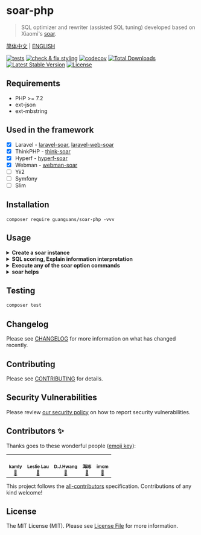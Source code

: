 # soar-php

> SQL optimizer and rewriter (assisted SQL tuning) developed based on Xiaomi's [soar](https://github.com/XiaoMi/soar).

[简体中文](README.md) | [ENGLISH](README-EN.md)

[![tests](https://github.com/guanguans/soar-php/actions/workflows/tests.yml/badge.svg)](https://github.com/guanguans/soar-php/actions/workflows/tests.yml)
[![check & fix styling](https://github.com/guanguans/soar-php/actions/workflows/php-cs-fixer.yml/badge.svg)](https://github.com/guanguans/soar-php/actions/workflows/php-cs-fixer.yml)
[![codecov](https://codecov.io/gh/guanguans/soar-php/branch/master/graph/badge.svg)](https://codecov.io/gh/guanguans/soar-php)
[![Total Downloads](https://poser.pugx.org/guanguans/soar-php/downloads)](https://packagist.org/packages/guanguans/soar-php)
[![Latest Stable Version](https://poser.pugx.org/guanguans/soar-php/v/stable)](https://packagist.org/packages/guanguans/soar-php)
[![License](https://poser.pugx.org/guanguans/soar-php/license)](https://packagist.org/packages/guanguans/soar-php)

## Requirements

* PHP >= 7.2
* ext-json
* ext-mbstring

## Used in the framework

- [x] Laravel - [laravel-soar](https://github.com/guanguans/laravel-soar), [laravel-web-soar](https://github.com/huangdijia/laravel-web-soar)
- [x] ThinkPHP - [think-soar](https://github.com/guanguans/think-soar)
- [x] Hyperf - [hyperf-soar](https://github.com/wilbur-oo/hyperf-soar)
- [x] Webman - [webman-soar](https://github.com/Tinywan/webman-soar)
- [ ] Yii2
- [ ] Symfony
- [ ] Slim

## Installation

```shell
composer require guanguans/soar-php -vvv
```

## Usage

<details>
<summary><b>Create a soar instance</b></summary>

```php
<?php

require __DIR__.'/vendor/autoload.php';

use Guanguans\SoarPHP\Soar;

$soar = Soar::create();

/**
 * 配置选项(可选)参考 @see soar.config.example.php
 */
$soar->setSoarPath('自定义的 soar 路径')
    ->setOptions([
        // 测试环境配置
        '-test-dsn'    => [
            'host'     => '127.0.0.1',
            'port'     => '3306',
            'dbname'   => 'database',
            'username' => 'root',
            'password' => '123456',
            'disable'  => false,
        ],
        // 日志输出文件
        '-log-output'  => __DIR__.'/logs/soar.log',
        // 报告输出格式: [markdown, html, json, ...]
        '-report-type' => 'html',
    ]);
```
</details>

<details>
<summary><b>SQL scoring, Explain information interpretation</b></summary>

```php
$sql = <<<sql
SELECT*FROM admin_users JOIN admin_role_users ON admin_users.id=admin_role_users.user_id JOIN admin_roles ON admin_roles.id=admin_role_users.role_id;
SELECT \ tDATE_FORMAT (t.last_update,'%Y-%m-%d'),\ tCOUNT (DISTINCT (t.city)) \ tFROM city t WHERE t.last_update> '2018-10-22 00:00:00' \ tAND t.city LIKE '%Chrome%' \ tAND t.city='eip' GROUP BY DATE_FORMAT(t.last_update,'%Y-%m-%d') ORDER BY DATE_FORMAT(t.last_update,'%Y-%m-%d'); 
SELECT maxId,minId FROM (SELECT max(film_id) maxId,min(film_id) minId FROM film WHERE last_update> '2016-03-27 02:01:01') AS d; 
DELETE city FROM city LEFT JOIN country ON city.country_id=country.country_id WHERE country.country IS NULL; 
UPDATE city INNER JOIN country USING (country_id) SET city.city='Abha',city.last_update='2006-02-15 04:45:25',country.country='Afghanistan' WHERE city.city_id=10; 
REPLACE INTO city (country_id) SELECT country_id FROM country;
ALTER TABLE inventory ADD INDEX `idx_store_film` (`store_id`,`film_id`),ADD INDEX `idx_store_film` (`store_id`,`film_id`),ADD INDEX `idx_store_film` (`store_id`,`film_id`); 
CREATE TABLE hello.t (id INT UNSIGNED);
sql;

$soar->scores($sql);
$soar->htmlScores($sql);
$soar->markdownScores($sql);
$soar->arrayScores($sql);
$soar->jsonScores($sql);
```

```php
array:8 [
  0 => array:8 [
    "ID" => "369F669A622BA5D2"
    "Fingerprint" => "select*from admin_users join admin_role_users on admin_users.id=admin_role_users.user_id join admin_roles on admin_roles.id=admin_role_users.role_id"
    "Scores" => 90
    "Sample" => "SELECT*FROM admin_users JOIN admin_role_users ON admin_users.id=admin_role_users.user_id JOIN admin_roles ON admin_roles.id=admin_role_users.role_id"
    "Explain" => array:1 [
      0 => array:6 [
        "Item" => "EXP.000"
        "Severity" => "L0"
        "Summary" => "Explain信息"
        "Content" => """
          | id | select\_type | table | partitions | type | possible_keys | key | key\_len | ref | rows | filtered | scalability | Extra |\n
          |---|---|---|---|---|---|---|---|---|---|---|---|---|\n
          | 1  | SIMPLE | *admin\_users* | NULL | ALL | PRIMARY | NULL | NULL | NULL | 1 | ☠️ **100.00%** | ☠️ **O(n)** | NULL |\n
          | 1  | SIMPLE | *admin\_role\_users* | NULL | ALL | admin\_role\_users\_role\_id\_user\_id\_unique | NULL | NULL | NULL | 1 | ☠️ **100.00%** | ☠️ **O(n)** | Using where; Using join buffer (Block Nested Loop) |\n
          | 1  | SIMPLE | *admin\_roles* | NULL | eq\_ref | PRIMARY | PRIMARY | 8 | laravel.admin\_role\_users.role\_id | 1 | ☠️ **100.00%** | O(log n) | Using where |\n
          \n
          """
        "Case" => """
          ### Explain信息解读\n
          \n
          #### SelectType信息解读\n
          \n
          * **SIMPLE**: 简单SELECT(不使用UNION或子查询等).\n
          \n
          #### Type信息解读\n
          \n
          * **eq_ref**: 除const类型外最好的可能实现的连接类型. 它用在一个索引的所有部分被连接使用并且索引是UNIQUE或PRIMARY KEY, 对于每个索引键, 表中只有一条记录与之匹配. 例: 'SELECT * FROM RefTbl, tbl WHERE RefTbl.col=tbl.col;'.\n
          \n
          * ☠️ **ALL**: 最坏的情况, 从头到尾全表扫描.\n
          \n
          #### Extra信息解读\n
          \n
          * **Using join buffer**: 从已有连接中找被读入缓存的数据, 并且通过缓存来完成与当前表的连接.\n
          \n
          * **Using where**: WHERE条件用于筛选出与下一个表匹配的数据然后返回给客户端. 除非故意做的全表扫描, 否则连接类型是ALL或者是index, 且在Extra列的值中没有Using Where, 则该查询可能是有问题的.\n
          """
        "Position" => 0
      ]
    ]
    "HeuristicRules" => null
    "IndexRules" => array:1 [
      0 => array:6 [
        "Item" => "IDX.001"
        "Severity" => "L2"
        "Summary" => "为laravel库的admin_role_users表添加索引"
        "Content" => "为列user_id添加索引; 由于未开启数据采样，各列在索引中的顺序需要自行调整。"
        "Case" => "ALTER TABLE `laravel`.`admin_role_users` add index `idx_user_id` (`user_id`) ;\n"
        "Position" => 0
      ]
    ]
    "Tables" => array:3 [
      0 => "`laravel`.`admin_role_users`"
      1 => "`laravel`.`admin_roles`"
      2 => "`laravel`.`admin_users`"
    ]
  ]
  1 => array:8 [
    "ID" => "0C5DCE6FC98AAD74"
    "Fingerprint" => "select \ tdate_format (t.last_update,?),\ tcount (distinct (t.city)) \ tfrom city t where t.last_update> ? \ tand t.city like ? \ tand t.city=? group by date_format(t.last_update,?) order by date_format(t.last_update,?)"
    "Scores" => 0
    "Sample" => "SELECT \ tDATE_FORMAT (t.last_update,'%Y-%m-%d'),\ tCOUNT (DISTINCT (t.city)) \ tFROM city t WHERE t.last_update> '2018-10-22 00:00:00' \ tAND t.city LIKE '%Chrome%' \ tAND t.city='eip' GROUP BY DATE_FORMAT(t.last_update,'%Y-%m-%d') ORDER BY DATE_FORMAT(t.last_update,'%Y-%m-%d')"
    "Explain" => null
    "HeuristicRules" => array:2 [
      0 => array:6 [
        "Item" => "ALI.001"
        "Severity" => "L0"
        "Summary" => "建议使用 AS 关键字显示声明一个别名"
        "Content" => "在列或表别名(如"tbl AS alias")中, 明确使用 AS 关键字比隐含别名(如"tbl alias")更易懂。"
        "Case" => "select name from tbl t1 where id < 1000"
        "Position" => 0
      ]
      1 => array:6 [
        "Item" => "ERR.000"
        "Severity" => "L8"
        "Summary" => "No available MySQL environment, build-in sql parse failed: line 1 column 8 near "\ tDATE_FORMAT (t.last_update,'%Y-%m-%d'),\ tCOUNT (DISTINCT (t.city)) \ tFROM city t WHERE t.last_update> '2018-10-22 00:00:00' \ tAND t.city LIKE '%Chrome%' \ tAND t.city='eip' GROUP BY DATE_FORMAT(t.last_update,'%Y-%m-%d') ORDER BY DATE_FORMAT(t.last_update,'%Y-%m-%d')" "
        "Content" => "line 1 column 8 near "\ tDATE_FORMAT (t.last_update,'%Y-%m-%d'),\ tCOUNT (DISTINCT (t.city)) \ tFROM city t WHERE t.last_update> '2018-10-22 00:00:00' \ tAND t.city LIKE '%Chrome%' \ tAND t.city='eip' GROUP BY DATE_FORMAT(t.last_update,'%Y-%m-%d') ORDER BY DATE_FORMAT(t.last_update,'%Y-%m-%d')" "
        "Case" => ""
        "Position" => 0
      ]
    ]
    "IndexRules" => null
    "Tables" => null
  ]
  2 => array:8 [
    "ID" => "9E65CFF6D5AE1F36"
    "Fingerprint" => "select maxid,minid from (select max(film_id) maxid,min(film_id) minid from film where last_update> ?) as d"
    "Scores" => 50
    "Sample" => "SELECT maxId,minId FROM (SELECT max(film_id) maxId,min(film_id) minId FROM film WHERE last_update> '2016-03-27 02:01:01') AS d"
    "Explain" => null
    "HeuristicRules" => array:3 [
      0 => array:6 [
        "Item" => "CLA.001"
        "Severity" => "L4"
        "Summary" => "最外层 SELECT 未指定 WHERE 条件"
        "Content" => "SELECT 语句没有 WHERE 子句，可能检查比预期更多的行(全表扫描)。对于 SELECT COUNT(*) 类型的请求如果不要求精度，建议使用 SHOW TABLE STATUS 或 EXPLAIN 替代。"
        "Case" => "select id from tbl"
        "Position" => 0
      ]
      1 => array:6 [
        "Item" => "SUB.001"
        "Severity" => "L4"
        "Summary" => "MySQL 对子查询的优化效果不佳"
        "Content" => "MySQL 将外部查询中的每一行作为依赖子查询执行子查询。 这是导致严重性能问题的常见原因。这可能会在 MySQL 5.6 版本中得到改善, 但对于5.1及更早版本, 建议将该类查询分别重写为 JOIN 或 LEFT OUTER JOIN。"
        "Case" => "select col1,col2,col3 from table1 where col2 in(select col from table2)"
        "Position" => 0
      ]
      2 => array:6 [
        "Item" => "SUB.006"
        "Severity" => "L2"
        "Summary" => "不建议在子查询中使用函数"
        "Content" => "MySQL将外部查询中的每一行作为依赖子查询执行子查询，如果在子查询中使用函数，即使是semi-join也很难进行高效的查询。可以将子查询重写为OUTER JOIN语句并用连接条件对数据进行过滤。"
        "Case" => "SELECT * FROM staff WHERE name IN (SELECT max(NAME) FROM customer)"
        "Position" => 0
      ]
    ]
    "IndexRules" => null
    "Tables" => array:1 [
      0 => "`laravel`.`film`"
    ]
  ]
  3 => array:8 [
    "ID" => "E759EFCE5B432198"
    "Fingerprint" => "delete city from city left join country on city.country_id=country.country_id where country.country is null"
    "Scores" => 80
    "Sample" => "DELETE city FROM city LEFT JOIN country ON city.country_id=country.country_id WHERE country.country IS NULL"
    "Explain" => null
    "HeuristicRules" => array:2 [
      0 => array:6 [
        "Item" => "JOI.007"
        "Severity" => "L4"
        "Summary" => "不建议使用联表删除或更新"
        "Content" => "当需要同时删除或更新多张表时建议使用简单语句，一条 SQL 只删除或更新一张表，尽量不要将多张表的操作在同一条语句。"
        "Case" => "UPDATE users u LEFT JOIN hobby h ON u.id = h.uid SET u.name = 'pianoboy' WHERE h.hobby = 'piano';"
        "Position" => 0
      ]
      1 => array:6 [
        "Item" => "SEC.003"
        "Severity" => "L0"
        "Summary" => "使用DELETE/DROP/TRUNCATE等操作时注意备份"
        "Content" => "在执行高危操作之前对数据进行备份是十分有必要的。"
        "Case" => "delete from table where col = 'condition'"
        "Position" => 0
      ]
    ]
    "IndexRules" => null
    "Tables" => array:2 [
      0 => "`laravel`.`city`"
      1 => "`laravel`.`country`"
    ]
  ]
  4 => array:8 [
    "ID" => "1E6CB161B39B3F38"
    "Fingerprint" => "update city inner join country using (country_id) set city.city=?,city.last_update=?,country.country=? where city.city_id=?"
    "Scores" => 80
    "Sample" => "UPDATE city INNER JOIN country USING (country_id) SET city.city='Abha',city.last_update='2006-02-15 04:45:25',country.country='Afghanistan' WHERE city.city_id=10"
    "Explain" => null
    "HeuristicRules" => array:1 [
      0 => array:6 [
        "Item" => "JOI.007"
        "Severity" => "L4"
        "Summary" => "不建议使用联表删除或更新"
        "Content" => "当需要同时删除或更新多张表时建议使用简单语句，一条 SQL 只删除或更新一张表，尽量不要将多张表的操作在同一条语句。"
        "Case" => "UPDATE users u LEFT JOIN hobby h ON u.id = h.uid SET u.name = 'pianoboy' WHERE h.hobby = 'piano';"
        "Position" => 0
      ]
    ]
    "IndexRules" => null
    "Tables" => array:2 [
      0 => "`laravel`.`city`"
      1 => "`laravel`.`country`"
    ]
  ]
  5 => array:8 [
    "ID" => "E3DDA1A929236E72"
    "Fingerprint" => "replace into city (country_id) select country_id from country"
    "Scores" => 65
    "Sample" => "REPLACE INTO city (country_id) SELECT country_id FROM country"
    "Explain" => null
    "HeuristicRules" => array:2 [
      0 => array:6 [
        "Item" => "CLA.001"
        "Severity" => "L4"
        "Summary" => "最外层 SELECT 未指定 WHERE 条件"
        "Content" => "SELECT 语句没有 WHERE 子句，可能检查比预期更多的行(全表扫描)。对于 SELECT COUNT(*) 类型的请求如果不要求精度，建议使用 SHOW TABLE STATUS 或 EXPLAIN 替代。"
        "Case" => "select id from tbl"
        "Position" => 0
      ]
      1 => array:6 [
        "Item" => "LCK.001"
        "Severity" => "L3"
        "Summary" => "INSERT INTO xx SELECT 加锁粒度较大请谨慎"
        "Content" => "INSERT INTO xx SELECT 加锁粒度较大请谨慎"
        "Case" => "INSERT INTO tbl SELECT * FROM tbl2;"
        "Position" => 0
      ]
    ]
    "IndexRules" => null
    "Tables" => array:2 [
      0 => "`laravel`.`city`"
      1 => "`laravel`.`country`"
    ]
  ]
  6 => array:8 [
    "ID" => "9BB74D074BA0727C"
    "Fingerprint" => "alter table inventory add index `idx_store_film` (`store_id`,`film_id`),add index `idx_store_film` (`store_id`,`film_id`),add index `idx_store_film` (`store_id`,`film_id`)"
    "Scores" => 100
    "Sample" => "ALTER TABLE inventory ADD INDEX `idx_store_film` (`store_id`,`film_id`),ADD INDEX `idx_store_film` (`store_id`,`film_id`),ADD INDEX `idx_store_film` (`store_id`,`film_id`)"
    "Explain" => null
    "HeuristicRules" => array:1 [
      0 => array:6 [
        "Item" => "KEY.004"
        "Severity" => "L0"
        "Summary" => "提醒：请将索引属性顺序与查询对齐"
        "Content" => "如果为列创建复合索引，请确保查询属性与索引属性的顺序相同，以便DBMS在处理查询时使用索引。如果查询和索引属性订单没有对齐，那么DBMS可能无法在查询处理期间使用索引。"
        "Case" => "create index idx1 on tbl (last_name,first_name)"
        "Position" => 0
      ]
    ]
    "IndexRules" => null
    "Tables" => array:1 [
      0 => "`laravel`.`inventory`"
    ]
  ]
  7 => array:8 [
    "ID" => "C11ECE7AE5F80CE5"
    "Fingerprint" => "create table hello.t (id int unsigned)"
    "Scores" => 45
    "Sample" => "CREATE TABLE hello.t (id INT UNSIGNED)"
    "Explain" => null
    "HeuristicRules" => array:5 [
      0 => array:6 [
        "Item" => "CLA.011"
        "Severity" => "L1"
        "Summary" => "建议为表添加注释"
        "Content" => "为表添加注释能够使得表的意义更明确，从而为日后的维护带来极大的便利。"
        "Case" => "CREATE TABLE `test1` (`ID` bigint(20) NOT NULL AUTO_INCREMENT,`c1` varchar(128) DEFAULT NULL,PRIMARY KEY (`ID`)) ENGINE=InnoDB DEFAULT CHARSET=utf8"
        "Position" => 0
      ]
      1 => array:6 [
        "Item" => "COL.004"
        "Severity" => "L1"
        "Summary" => "请为列添加默认值"
        "Content" => "请为列添加默认值，如果是 ALTER 操作，请不要忘记将原字段的默认值写上。字段无默认值，当表较大时无法在线变更表结构。"
        "Case" => "CREATE TABLE tbl (col int) ENGINE=InnoDB;"
        "Position" => 0
      ]
      2 => array:6 [
        "Item" => "COL.005"
        "Severity" => "L1"
        "Summary" => "列未添加注释"
        "Content" => "建议对表中每个列添加注释，来明确每个列在表中的含义及作用。"
        "Case" => "CREATE TABLE tbl (col int) ENGINE=InnoDB;"
        "Position" => 0
      ]
      3 => array:6 [
        "Item" => "KEY.007"
        "Severity" => "L4"
        "Summary" => "未指定主键或主键非 int 或 bigint"
        "Content" => "未指定主键或主键非 int 或 bigint，建议将主键设置为 int unsigned 或 bigint unsigned。"
        "Case" => "CREATE TABLE tbl (a int);"
        "Position" => 0
      ]
      4 => array:6 [
        "Item" => "TBL.002"
        "Severity" => "L4"
        "Summary" => "请为表选择合适的存储引擎"
        "Content" => "建表或修改表的存储引擎时建议使用推荐的存储引擎，如：innodb"
        "Case" => "create table test(`id` int(11) NOT NULL AUTO_INCREMENT)"
        "Position" => 0
      ]
    ]
    "IndexRules" => null
    "Tables" => array:1 [
      0 => "`hello`.`t`"
    ]
  ]
]
```

![](docs/scores.png)
</details>

<details>
<summary><b>Execute any of the soar option commands</b></summary>

```php
$soar->setVersion(true)->run();
$soar->run('-version');
```
</details>

<details>
<summary><b>soar helps</b></summary>

```php
$soar->help()
```

```plain
Usage of /Users/yaozm/Documents/develop/soar-php/bin/soar.darwin-amd64:
  -allow-charsets string
    	AllowCharsets (default "utf8,utf8mb4")
  -allow-collates string
    	AllowCollates
  -allow-drop-index
    	AllowDropIndex, 允许输出删除重复索引的建议
  -allow-engines string
    	AllowEngines (default "innodb")
  -allow-online-as-test
    	AllowOnlineAsTest, 允许线上环境也可以当作测试环境
  -blacklist string
    	指定 blacklist 配置文件的位置，文件中的 SQL 不会被评审。一行一条SQL，可以是指纹，也可以是正则
  -check-config
    	Check configs
  -cleanup-test-database
    	单次运行清理历史1小时前残余的测试库。
  -column-not-allow-type string
    	ColumnNotAllowType (default "boolean")
  -config string
    	Config file path
  -delimiter string
    	Delimiter, SQL分隔符 (default ";")
  -drop-test-temporary
    	DropTestTemporary, 是否清理测试环境产生的临时库表 (default true)
  -dry-run
    	是否在预演环境执行 (default true)
  -explain
    	Explain, 是否开启Explain执行计划分析 (default true)
  -explain-format string
    	ExplainFormat [json, traditional] (default "traditional")
  -explain-max-filtered float
    	ExplainMaxFiltered, filtered大于该配置给出警告 (default 100)
  -explain-max-keys int
    	ExplainMaxKeyLength, 最大key_len (default 3)
  -explain-max-rows int
    	ExplainMaxRows, 最大扫描行数警告 (default 10000)
  -explain-min-keys int
    	ExplainMinPossibleKeys, 最小possible_keys警告
  -explain-sql-report-type string
    	ExplainSQLReportType [pretty, sample, fingerprint] (default "pretty")
  -explain-type string
    	ExplainType [extended, partitions, traditional] (default "extended")
  -explain-warn-access-type string
    	ExplainWarnAccessType, 哪些access type不建议使用 (default "ALL")
  -explain-warn-extra string
    	ExplainWarnExtra, 哪些extra信息会给警告 (default "Using temporary,Using filesort")
  -explain-warn-scalability string
    	ExplainWarnScalability, 复杂度警告名单, 支持O(n),O(log n),O(1),O(?) (default "O(n)")
  -explain-warn-select-type string
    	ExplainWarnSelectType, 哪些select_type不建议使用
  -ignore-rules string
    	IgnoreRules, 忽略的优化建议规则 (default "COL.011")
  -index-prefix string
    	IdxPrefix (default "idx_")
  -list-heuristic-rules
    	ListHeuristicRules, 打印支持的评审规则列表
  -list-report-types
    	ListReportTypes, 打印支持的报告输出类型
  -list-rewrite-rules
    	ListRewriteRules, 打印支持的重写规则列表
  -list-test-sqls
    	ListTestSqls, 打印测试case用于测试
  -log-level int
    	LogLevel, 日志级别, [0:Emergency, 1:Alert, 2:Critical, 3:Error, 4:Warning, 5:Notice, 6:Informational, 7:Debug] (default 3)
  -log-output string
    	LogOutput, 日志输出位置 (default "soar.log")
  -log_err_stacks
    	log stack traces for errors
  -log_rotate_max_size uint
    	size in bytes at which logs are rotated (glog.MaxSize) (default 1887436800)
  -markdown-extensions int
    	MarkdownExtensions, markdown 转 html支持的扩展包, 参考blackfriday (default 94)
  -markdown-html-flags int
    	MarkdownHTMLFlags, markdown 转 html 支持的 flag, 参考blackfriday
  -max-column-count int
    	MaxColCount, 单表允许的最大列数 (default 40)
  -max-distinct-count int
    	MaxDistinctCount, 单条 SQL 中 Distinct 的最大数量 (default 5)
  -max-group-by-cols-count int
    	MaxGroupByColsCount, 单条 SQL 中 GroupBy 包含列的最大数量 (default 5)
  -max-in-count int
    	MaxInCount, IN()最大数量 (default 10)
  -max-index-bytes int
    	MaxIdxBytes, 索引总长度限制 (default 3072)
  -max-index-bytes-percolumn int
    	MaxIdxBytesPerColumn, 索引中单列最大字节数 (default 767)
  -max-index-cols-count int
    	MaxIdxColsCount, 复合索引中包含列的最大数量 (default 5)
  -max-index-count int
    	MaxIdxCount, 单表最大索引个数 (default 10)
  -max-join-table-count int
    	MaxJoinTableCount, 单条 SQL 中 JOIN 表的最大数量 (default 5)
  -max-pretty-sql-length int
    	MaxPrettySQLLength, 超出该长度的SQL会转换成指纹输出 (default 1024)
  -max-query-cost int
    	MaxQueryCost, last_query_cost 超过该值时将给予警告 (default 9999)
  -max-subquery-depth int
    	MaxSubqueryDepth (default 5)
  -max-text-cols-count int
    	MaxTextColsCount, 表中含有的 text/blob 列的最大数量 (default 2)
  -max-total-rows uint
    	MaxTotalRows, 计算散粒度时，当数据行数大于MaxTotalRows即开启数据库保护模式，不计算散粒度 (default 9999999)
  -max-value-count int
    	MaxValueCount, INSERT/REPLACE 单次批量写入允许的行数 (default 100)
  -max-varchar-length int
    	MaxVarcharLength (default 1024)
  -min-cardinality float
    	MinCardinality，索引列散粒度最低阈值，散粒度低于该值的列不添加索引，建议范围0.0 ~ 100.0
  -online-dsn string
    	OnlineDSN, 线上环境数据库配置, username:********@tcp(ip:port)/schema (default "tcp/information_schema?timeout=3s&charset=utf8")
  -only-syntax-check
    	OnlySyntaxCheck, 只做语法检查不输出优化建议
  -print-config
    	Print configs
  -profiling
    	Profiling, 开启数据采样的情况下在测试环境执行Profile
  -query string
    	待评审的 SQL 或 SQL 文件，如 SQL 中包含特殊字符建议使用文件名。
  -report-css string
    	ReportCSS, 当 ReportType 为 html 格式时使用的 css 风格，如不指定会提供一个默认风格。CSS可以是本地文件，也可以是一个URL
  -report-javascript string
    	ReportJavascript, 当 ReportType 为 html 格式时使用的javascript脚本，如不指定默认会加载SQL pretty 使用的 javascript。像CSS一样可以是本地文件，也可以是一个URL
  -report-title string
    	ReportTitle, 当 ReportType 为 html 格式时，HTML 的 title (default "SQL优化分析报告")
  -report-type string
    	ReportType, 优化建议输出格式，目前支持: json, text, markdown, html等 (default "markdown")
  -rewrite-rules string
    	RewriteRules, 生效的重写规则 (default "delimiter,orderbynull,groupbyconst,dmlorderby,having,star2columns,insertcolumns,distinctstar")
  -sampling
    	Sampling, 数据采样开关
  -sampling-condition string
    	SamplingCondition, 数据采样条件，如： WHERE xxx LIMIT xxx
  -sampling-statistic-target int
    	SamplingStatisticTarget, 数据采样因子，对应 PostgreSQL 的 default_statistics_target (default 100)
  -show-last-query-cost
    	ShowLastQueryCost
  -show-warnings
    	ShowWarnings
  -spaghetti-query-length int
    	SpaghettiQueryLength, SQL最大长度警告，超过该长度会给警告 (default 2048)
  -test-dsn string
    	TestDSN, 测试环境数据库配置, username:********@tcp(ip:port)/schema (default "tcp/information_schema?timeout=3s&charset=utf8")
  -trace
    	Trace, 开启数据采样的情况下在测试环境执行Trace
  -unique-key-prefix string
    	UkPrefix (default "uk_")
  -verbose
    	Verbose
  -version
    	Print version info
```
</details>

## Testing

```bash
composer test
```

## Changelog

Please see [CHANGELOG](CHANGELOG.md) for more information on what has changed recently.

## Contributing

Please see [CONTRIBUTING](.github/CONTRIBUTING.md) for details.

## Security Vulnerabilities

Please review [our security policy](../../security/policy) on how to report security vulnerabilities.

## Contributors ✨

Thanks goes to these wonderful people ([emoji key](https://allcontributors.org/docs/en/emoji-key)):

<!-- ALL-CONTRIBUTORS-LIST:START - Do not remove or modify this section -->
<!-- prettier-ignore-start -->
<!-- markdownlint-disable -->
<table>
  <tr>
    <td align="center"><a href="http://blog.charmingkamly.cn"><img src="https://avatars2.githubusercontent.com/u/15706085?v=4?s=100" width="100px;" alt=""/><br /><sub><b>kamly</b></sub></a><br /><a href="https://github.com/guanguans/soar-php/issues?q=author%3Akamly" title="Bug reports">🐛</a></td>
    <td align="center"><a href="http://leslieeilsel.com/"><img src="https://avatars1.githubusercontent.com/u/25165449?v=4?s=100" width="100px;" alt=""/><br /><sub><b>Leslie Lau</b></sub></a><br /><a href="https://github.com/guanguans/soar-php/issues?q=author%3Aleslieeilsel" title="Bug reports">🐛</a></td>
    <td align="center"><a href="https://github.com/huangdijia"><img src="https://avatars1.githubusercontent.com/u/8337659?v=4?s=100" width="100px;" alt=""/><br /><sub><b>D.J.Hwang</b></sub></a><br /><a href="#ideas-huangdijia" title="Ideas, Planning, & Feedback">🤔</a></td>
    <td align="center"><a href="https://github.com/zhonghaibin"><img src="https://avatars.githubusercontent.com/u/22255693?v=4?s=100" width="100px;" alt=""/><br /><sub><b>海彬</b></sub></a><br /><a href="https://github.com/guanguans/soar-php/issues?q=author%3Azhonghaibin" title="Bug reports">🐛</a></td>
    <td align="center"><a href="https://github.com/Aexus"><img src="https://avatars.githubusercontent.com/u/3403478?v=4?s=100" width="100px;" alt=""/><br /><sub><b>imcm</b></sub></a><br /><a href="#ideas-Aexus" title="Ideas, Planning, & Feedback">🤔</a></td>
  </tr>
</table>

<!-- markdownlint-restore -->
<!-- prettier-ignore-end -->

<!-- ALL-CONTRIBUTORS-LIST:END -->

This project follows the [all-contributors](https://github.com/all-contributors/all-contributors) specification. Contributions of any kind welcome!

## License

The MIT License (MIT). Please see [License File](LICENSE) for more information.
